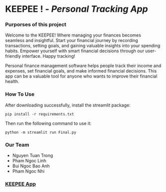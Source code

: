 # KEEPEE ! - *Personal Tracking App*
### Purporses of this project 
  Welcome to the KEEPEE! Where managing your finances becomes seamless and insightful. Start your financial journey by recording transactions, setting goals, and gaining valuable insights into your spending habits. Empower yourself with smart financial decisions through our user-friendly interface. Happy tracking!

  Personal finance management software helps people track their income and expenses, set financial goals, and make informed financial decisions. This app can be a valuable tool for anyone who wants to improve their financial health.
### How To Use
After downloading successfully, install the streamlit package:

```
pip install -r requirements.txt
```

Then run the following command to use it:

```
python -m streamlit run Final.py
```

### Our Team 
* Nguyen Tuan Trong
* Pham Ngoc Linh
* Bui Ngoc Bao Anh
* Pham Ngoc Nhi

### [KEEPEE App](https://group-2-keepee.streamlit.app/)
